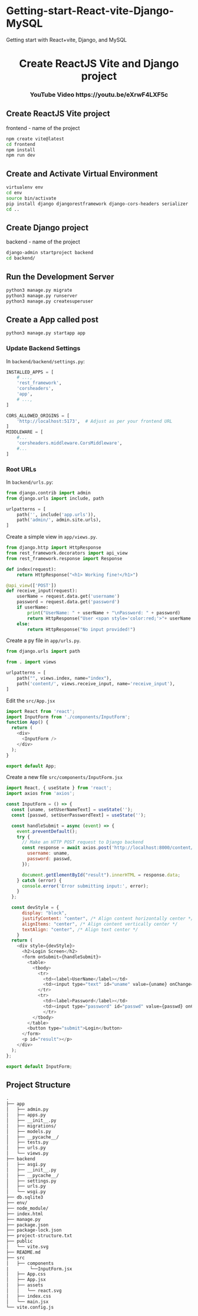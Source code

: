 # Getting-start-React-vite-Django-MySQL
Getting start with React+vite, Django, and MySQL
<div align=center>
  <h1>Create ReactJS Vite and Django project</h1>
  <h3>  YouTube Video https://youtu.be/eXrwF4LXF5c</h3>
</div>


## Create ReactJS Vite project
frontend  - name of the project
```bash
npm create vite@latest 
cd frontend
npm install
npm run dev
```

## Create and Activate Virtual Environment
```bash
virtualenv env
cd env
source bin/activate
pip install django djangorestframework django-cors-headers serializer
cd ..
```

## Create Django project
backend  - name of the project
```bash
django-admin startproject backend
cd backend/
```

## Run the Development Server
```bash
python3 manage.py migrate
python3 manage.py runserver
python3 manage.py createsuperuser
```

## Create a App called post
```bash
python3 manage.py startapp app
```

### Update Backend Settings
In `backend/backend/settings.py`:
```python
INSTALLED_APPS = [
    # ...,
    'rest_framework',
    'corsheaders',
    'app',
    # ...,
]

CORS_ALLOWED_ORIGINS = [
    'http://localhost:5173',  # Adjust as per your frontend URL
]
MIDDLEWARE = [
    #...
    'corsheaders.middleware.CorsMiddleware',
    #...
]
```

### Root URLs
In `backend/urls.py`:
```python
from django.contrib import admin
from django.urls import include, path

urlpatterns = [
    path('', include('app.urls')),
    path('admin/', admin.site.urls),
]
```
Create a simple view in `app/views.py`.
```py
from django.http import HttpResponse
from rest_framework.decorators import api_view
from rest_framework.response import Response

def index(request):
    return HttpResponse("<h1> Working fine!</h1>")

@api_view(['POST'])
def receive_input(request):
    userName = request.data.get('username')
    password = request.data.get('password')
    if userName:
        print("UserName: " + userName + "\nPassword: " + password) 
        return HttpResponse("User <span style='color:red;'>"+ userName + "</span> Login Success!") 
    else:
        return HttpResponse("No input provided!")
```
Create a py file in `app/urls.py`.
```py
from django.urls import path

from . import views

urlpatterns = [
    path("", views.index, name="index"),
    path('content/', views.receive_input, name='receive_input'),
]
```
Edit the `src/App.jsx`
```js
import React from 'react';
import InputForm from './components/InputForm'; 
function App() {
  return (
    <div>
      <InputForm />
    </div>
  );
}

export default App;
```
Create a new file `src/components/InputForm.jsx`
```js
import React, { useState } from 'react';
import axios from 'axios';

const InputForm = () => {
  const [uname, setUserNameText] = useState('');
  const [passwd, setUserPasswordText] = useState('');

  const handleSubmit = async (event) => {
    event.preventDefault();
    try {
      // Make an HTTP POST request to Django backend
      const response = await axios.post('http://localhost:8000/content/', {
        username: uname,
        password: passwd,
      });

      document.getElementById("result").innerHTML = response.data;
    } catch (error) {
      console.error('Error submitting input:', error);
    }
  };

  const devStyle = {
      display: "block",
      justifyContent: "center", /* Align content horizontally center */
      alignItems: "center", /* Align content vertically center */
      textAlign: "center", /* Align text center */
    }
  return (
    <div style={devStyle}>
      <h2>Login Screen</h2>
      <form onSubmit={handleSubmit}>
        <table>
          <tbody>
            <tr>
              <td><label>UserName</label></td>
              <td><input type="text" id="uname" value={uname} onChange={(e) => setUserNameText(e.target.value)}/></td>
            </tr>
            <tr>
              <td><label>Password</label></td>
              <td><input type="password" id="passwd" value={passwd} onChange={(e) => setUserPasswordText(e.target.value)}/></td>
              </tr>
          </tbody>
        </table>
        <button type="submit">Login</button>
      </form>
      <p id="result"></p>
    </div>
  );
};

export default InputForm;
```
## Project Structure
```txt
.
├── app
│   ├── admin.py
│   ├── apps.py
│   ├── __init__.py
│   ├── migrations/
│   ├── models.py
│   ├── __pycache__/
│   ├── tests.py
│   ├── urls.py
│   └── views.py
├── backend
│   ├── asgi.py
│   ├── __init__.py
│   ├── __pycache__/
│   ├── settings.py
│   ├── urls.py
│   └── wsgi.py
├── db.sqlite3
├── env/
├── node_module/
├── index.html
├── manage.py
├── package.json
├── package-lock.json
├── project-structure.txt
├── public
│   └── vite.svg
├── README.md
├── src
│   ├── components
|        └──InputForm.jsx
│   ├── App.css
│   ├── App.jsx
│   ├── assets
│   │   └── react.svg
│   ├── index.css
│   └── main.jsx
└── vite.config.js
```
